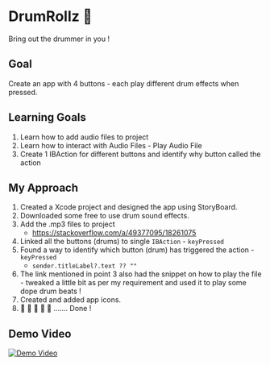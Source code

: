 # DrumRollz 🥁

Bring out the drummer in you !

## Goal

Create an app with 4 buttons - each play different drum effects when pressed.

## Learning Goals

1. Learn how to add audio files to project
2. Learn how to interact with Audio Files - Play Audio File
3. Create 1 IBAction for different buttons and identify why button called the action

## My Approach

1. Created a Xcode project and designed the app using StoryBoard.
2. Downloaded some free to use drum sound effects.
3. Add the .mp3 files to project
   - https://stackoverflow.com/a/49377095/18261075
4. Linked all the buttons (drums) to single `IBAction` - `keyPressed`
5. Found a way to identify which button (drum) has triggered the action - `keyPressed`
   - `sender.titleLabel?.text ?? ""`
6. The link mentioned in point 3 also had the snippet on how to play the file - tweaked a little bit as per my requirement and used it to play some dope drum beats !
7. Created and added app icons.
8. 🥁 🥁 🥁 🥁 🥁 ....... Done !

## Demo Video

[![Demo Video](https://img.youtube.com/vi/Rrvl7jRz65Y/0.jpg)](https://www.youtube.com/watch?v=Rrvl7jRz65Y)
